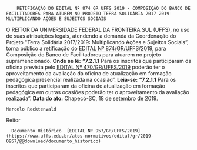         RETIFICAÇÃO DO EDITAL Nº 874 GR UFFS 2019 - COMPOSIÇÃO DO BANCO DE FACILITADORES PARA ATUREM NO PROJETO TERRA SOLIDÁRIA 2017 2019 MULTIPLICANDO AÇÕES E SUJEITOS SOCIAIS  

 O REITOR DA UNIVERSIDADE FEDERAL DA FRONTEIRA SUL (UFFS), no uso de suas atribuições legais, atendendo a demanda da Coordenação do Projeto "Terra Solidária 2017/2019: Multiplicando Ações e Sujeitos Sociais”, torna público a retificação do [EDITAL Nº 874/GR/UFFS/2019](https://www.uffs.edu.br/atos-normativos/edital/gr/2019-0874), para Composição do Banco de Facilitadores para atuarem no projeto supramencionado.   **Onde se lê:** **“7.2.1.1** Para os inscritos que participaram da oficina prevista pelo [EDITAL Nº 470/GR/UFFS/2019](https://www.uffs.edu.br/atos-normativos/edital/gr/2019-0470) poderão ter o aproveitamento da avaliação da oficina de atualização em formação pedagógica presencial realizada na ocasião”.   **Leia-se:** **“7.2.1.1**  Para os inscritos que participaram da oficina de atualização em formação pedagógica em outras ocasiões poderão ter o aproveitamento da avaliação realizada”.        **Data do ato:** Chapecó-SC, 18 de setembro de 2019.   
 

    Marcelo Recktenvald   
 Reitor 

      Documento Histórico  [EDITAL Nº 957/GR/UFFS/2019](https://www.uffs.edu.br/atos-normativos/edital/gr/2019-0957/@@download/documento_historico)     
      